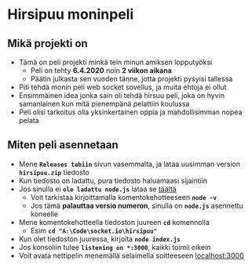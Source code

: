 # Hirsipuu moninpeli

## Mikä projekti on

- Tämä on peli projekti minkä tein minun amiksen lopputyöksi
  - Peli on tehty **6.4.2020** noin **2 viikon aikana**
  - Päätin julkasta sen vuoden tänne, jotta projekti pysyisi tallessa
- Piti tehdä monin peli web socket sovellus, ja muita ehtoja ei ollut
- Ensimmäinen idea jonka sain oli tehdä hirsuu peli, joka on hyvin samanlainen kun mitä pienempänä pelattiin koulussa
- Peli olisi tarkoitus olla yksinkertainen oppia ja mahdollisimman nopea pelata

## Miten peli asennetaan

- Mene **`Releases tabiin`** sivun vasemmalta, ja lataa uusimman version **`hirsipuu.zip`** tiedosto
- Kun tiedosto on ladattu, pura tiedosto haluamaasi sijaintiin
- Jos sinulla ei **`ole ladattu node.js`** lataa se <a href="https://nodejs.org/en/">täältä</a>
  - Voit tarkistaa kirjoittamalla komentokehotteeseen **`node -v`**
  - Jos tämä **palauttaa versio numeron**, sinulla on **`node.js`** asennettu koneelle
- Mene komentokehotteella tiedoston juureen **`cd`** komennolla
  - Esim **`cd "A:\Code\socket.io\hirsipuu"`**
- Kun olet tiedoston juuressa, kirjoita **`node index.js`**
- Jos konsoliin tulee **`listening on *:3000`**, kaikki toimii oikein
- Voit avata nettipelin menemällä selaimella soitteeseen <a href="http://localhost:3000">localhost:3000<a>
